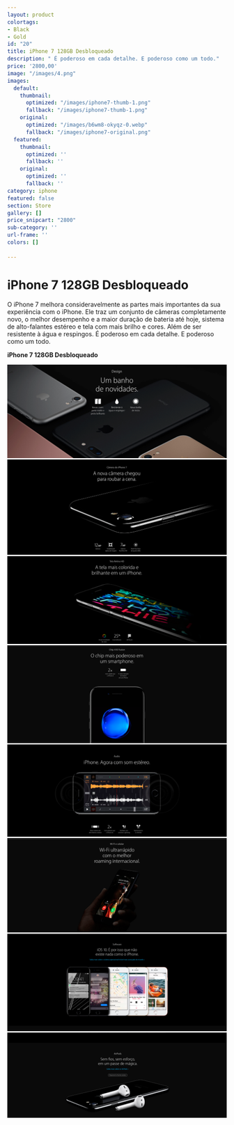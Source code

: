 ```yaml
---
layout: product
colortags:
- Black
- Gold
id: "20"
title: iPhone 7 128GB Desbloqueado
description: " É poderoso em cada detalhe. E poderoso como um todo."
price: '2800,00'
image: "/images/4.png"
images:
  default:
    thumbnail:
      optimized: "/images/iphone7-thumb-1.png"
      fallback: "/images/iphone7-thumb-1.png"
    original:
      optimized: "/images/b6wm8-okyqz-0.webp"
      fallback: "/images/iphone7-original.png"
  featured:
    thumbnail:
      optimized: ''
      fallback: ''
    original:
      optimized: ''
      fallback: ''
category: iphone
featured: false
section: Store
gallery: []
price_snipcart: "2800"
sub-category: ''
url-frame: ''
colors: []

---
```

# iPhone 7 128GB Desbloqueado

O iPhone 7 melhora consideravelmente as partes mais importantes da sua experiência com o iPhone. Ele traz um conjunto de câmeras completamente novo, o melhor desempenho e a maior duração de bateria até hoje, sistema de alto-falantes estéreo e tela com mais brilho e cores. Além de ser resistente à água e respingos. É poderoso em cada detalhe. E poderoso como um todo.

**iPhone 7 128GB Desbloqueado**

![](/images/1.png)![](/images/2.png)  
![](/images/3.png)  
![](/images/4.png)  
![](/images/5.png)  
![](/images/6.png)  
![](/images/7.png)  
![](/images/8.png)